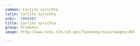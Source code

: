 ```yaml
---
common: Carlito syrichta
latin: Carlito syrichta
ncbi: '1868482'
title: Carlito syrichta
group: Primates
image: http://www.ncbi.nlm.nih.gov/Taxonomy/taxi/images/465

---
```

